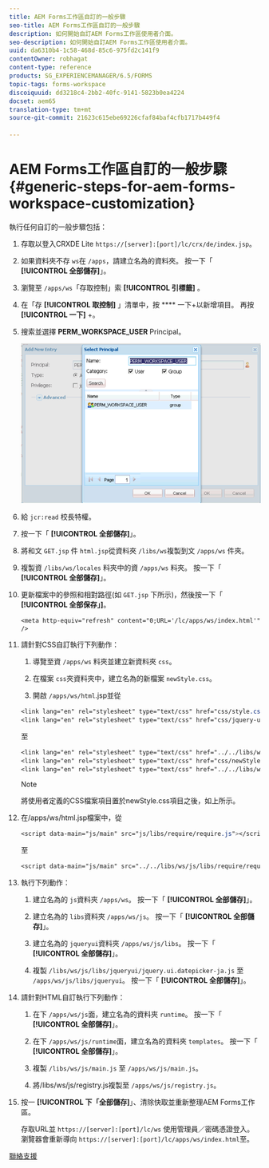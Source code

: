 ```yaml
---
title: AEM Forms工作區自訂的一般步驟
seo-title: AEM Forms工作區自訂的一般步驟
description: 如何開始自訂AEM Forms工作區使用者介面。
seo-description: 如何開始自訂AEM Forms工作區使用者介面。
uuid: da6310b4-1c58-468d-85c6-975fd2c141f9
contentOwner: robhagat
content-type: reference
products: SG_EXPERIENCEMANAGER/6.5/FORMS
topic-tags: forms-workspace
discoiquuid: dd3218c4-2bb2-40fc-9141-5823b0ea4224
docset: aem65
translation-type: tm+mt
source-git-commit: 21623c615ebe69226cfaf84baf4cfb1717b449f4

---
```



# AEM Forms工作區自訂的一般步驟{#generic-steps-for-aem-forms-workspace-customization}

執行任何自訂的一般步驟包括：

1. 存取以登入CRXDE Lite `https://[server]:[port]/lc/crx/de/index.jsp`。
1. 如果資料夾不存 `ws`在 `/apps`，請建立名為的資料夾。 按一下「 **[!UICONTROL 全部儲存]**」。
1. 瀏覽至 `/apps/ws`「存取控制」索 **[!UICONTROL 引標籤]** 。
1. 在「存 **[!UICONTROL 取控制]** 」清單中，按 **** 一下+以新增項目。 再按 **[!UICONTROL 一下]** +。
1. 搜索並選擇 **PERM_WORKSPACE_USER** Principal。

   ![選擇「PERM_WORKSPACE_USER承擔者」作為定制HTML工作區的一般步驟的一部分](assets/perm_workspace_user.png)

1. 給 `jcr:read` 校長特權。
1. 按一下「 **[!UICONTROL 全部儲存]**」。
1. 將和文 `GET.jsp` 件 `html.jsp`從資料夾 `/libs/ws`複製到文 `/apps/ws` 件夾。
1. 複製資 `/libs/ws/locales` 料夾中的資 `/apps/ws` 料夾。 按一下「 **[!UICONTROL 全部儲存]**」。
1. 更新檔案中的參照和相對路徑(如 `GET.jsp` 下所示)，然後按一下「 **[!UICONTROL 全部保存」]**。

   ```
   <meta http-equiv="refresh" content="0;URL='/lc/apps/ws/index.html'" />
   ```

1. 請針對CSS自訂執行下列動作：

   1. 導覽至資 `/apps/ws` 料夾並建立新資料夾 `css`。

   1. 在檔案 `css`夾資料夾中，建立名為的新檔案 `newStyle.css`。

   1. 開啟 `/apps/ws/html`.jsp並從

   ```css
   <link lang="en" rel="stylesheet" type="text/css" href="css/style.css" />
   <link lang="en" rel="stylesheet" type="text/css" href="css/jquery-ui.css"/>
   ```

   至

   ```css
   <link lang="en" rel="stylesheet" type="text/css" href="../../libs/ws/css/style.css" />
   <link lang="en" rel="stylesheet" type="text/css" href="css/newStyle.css" />
   <link lang="en" rel="stylesheet" type="text/css" href="../../libs/ws/css/jquery-ui.css"/>
   ```

   >[!NOTE]
   >
   >將使用者定義的CSS檔案項目置於newStyle.css項目之後，如上所示。

1. 在/apps/ws/html.jsp檔案中，從

   ```css
   <script data-main="js/main" src="js/libs/require/require.js"></script>
   ```

   至

   ```css
   <script data-main="js/main" src="../../libs/ws/js/libs/require/require.js"></script>
   ```

1. 執行下列動作：

   1. 建立名為的 `js`資料夾 `/apps/ws`。 按一下「 **[!UICONTROL 全部儲存]**」。

   1. 建立名為的 `libs`資料夾 `/apps/ws/js`。 按一下「 **[!UICONTROL 全部儲存]**」。

   1. 建立名為的 `jqueryui`資料夾 `/apps/ws/js/libs`。 按一下「 **[!UICONTROL 全部儲存]**」。

   1. 複製 `/libs/ws/js/libs/jqueryui/jquery.ui.datepicker-ja.js` 至 `/apps/ws/js/libs/jqueryui`。 按一下「 **[!UICONTROL 全部儲存]**」。

1. 請針對HTML自訂執行下列動作：

   1. 在下 `/apps/ws/js`面，建立名為的資料夾 `runtime`。 按一下「 **[!UICONTROL 全部儲存]**」。

   1. 在下 `/apps/ws/js/runtime`面，建立名為的資料夾 `templates`。 按一下「 **[!UICONTROL 全部儲存]**」。

   1. 複製 `/libs/ws/js/main.js` 至 `/apps/ws/js/main.js`。

   1. 將/libs/ws/js/registry.js複製至 `/apps/ws/js/registry.js`。

1. 按一 **[!UICONTROL 下「全部儲存]**」、清除快取並重新整理AEM Forms工作區。

   存取URL並 `https://[server]:[port]/lc/ws` 使用管理員／密碼憑證登入。 瀏覽器會重新導向 `https://[server]:[port]/lc/apps/ws/index.html`至。

[聯絡支援](https://www.adobe.com/account/sign-in.supportportal.html)
